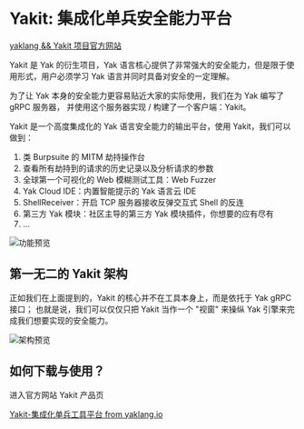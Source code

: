 # Yakit: 集成化单兵安全能力平台

[yaklang && Yakit 项目官方网站](yaklang.io)

Yakit 是 Yak 的衍生项目，Yak 语言核心提供了非常强大的安全能力，但是限于使用形式，用户必须学习 Yak 语言并同时具备对安全的一定理解。

为了让 Yak 本身的安全能力更容易贴近大家的实际使用，我们在为 Yak 编写了 gRPC 服务器， 并使用这个服务器实现 / 构建了一个客户端：Yakit。

Yakit 是一个高度集成化的 Yak 语言安全能力的输出平台，使用 Yakit，我们可以做到：

1. 类 Burpsuite 的 MITM 劫持操作台
1. 查看所有劫持到的请求的历史记录以及分析请求的参数
1. 全球第一个可视化的 Web 模糊测试工具：Web Fuzzer
1. Yak Cloud IDE：内置智能提示的 Yak 语言云 IDE
1. ShellReceiver：开启 TCP 服务器接收反弹交互式 Shell 的反连
1. 第三方 Yak 模块：社区主导的第三方 Yak 模块插件，你想要的应有尽有
1. ...

![功能预览](http://www.yaklang.io/assets/images/yakit-poc-loaded-136aa1bd8e078db19aa74b4d8b4f429a.jpg)

## 第一无二的 Yakit 架构

正如我们在上面提到的，Yakit 的核心并不在工具本身上，而是依托于 Yak gRPC 接口； 也就是说，我们可以仅仅只把 Yakit 当作一个 "视窗" 来操纵 Yak 引擎来完成我们想要实现的安全能力。

![架构预览](http://www.yaklang.io/assets/images/arch-bd2e0f27b2ce06d93c7d75a78d59e1c0.jpg)

## 如何下载与使用？

进入官方网站 Yakit 产品页

[Yakit-集成化单兵工具平台 from yaklang.io](http://www.yaklang.io/products/intro/)